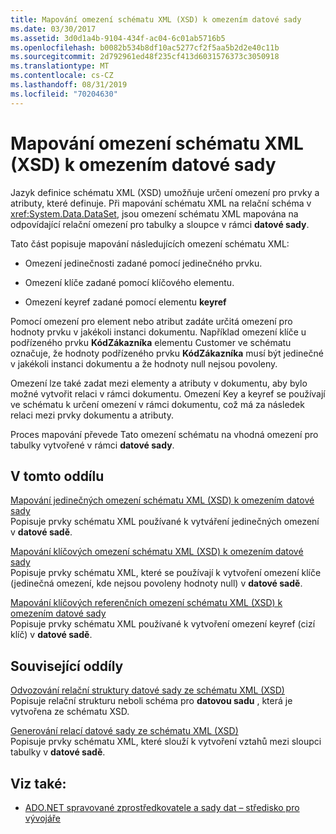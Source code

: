 ```yaml
---
title: Mapování omezení schématu XML (XSD) k omezením datové sady
ms.date: 03/30/2017
ms.assetid: 3d0d1a4b-9104-434f-ac04-6c01ab5716b5
ms.openlocfilehash: b0082b534b8df10ac5277cf2f5aa5b2d2e40c11b
ms.sourcegitcommit: 2d792961ed48f235cf413d6031576373c3050918
ms.translationtype: MT
ms.contentlocale: cs-CZ
ms.lasthandoff: 08/31/2019
ms.locfileid: "70204630"
---
```

# <a name="mapping-xml-schema-xsd-constraints-to-dataset-constraints"></a>Mapování omezení schématu XML (XSD) k omezením datové sady
Jazyk definice schématu XML (XSD) umožňuje určení omezení pro prvky a atributy, které definuje. Při mapování schématu XML na relační schéma v <xref:System.Data.DataSet>, jsou omezení schématu XML mapována na odpovídající relační omezení pro tabulky a sloupce v rámci **datové sady**.  
  
 Tato část popisuje mapování následujících omezení schématu XML:  
  
- Omezení jedinečnosti zadané pomocí jedinečného prvku.  
  
- Omezení klíče zadané pomocí klíčového elementu.  
  
- Omezení keyref zadané pomocí elementu **keyref**  
  
 Pomocí omezení pro element nebo atribut zadáte určitá omezení pro hodnoty prvku v jakékoli instanci dokumentu. Například omezení klíče u podřízeného prvku **KódZákazníka** elementu Customer ve schématu označuje, že hodnoty podřízeného prvku **KódZákazníka** musí být jedinečné v jakékoli instanci dokumentu a že hodnoty null nejsou povoleny.  
  
 Omezení lze také zadat mezi elementy a atributy v dokumentu, aby bylo možné vytvořit relaci v rámci dokumentu. Omezení Key a keyref se používají ve schématu k určení omezení v rámci dokumentu, což má za následek relaci mezi prvky dokumentu a atributy.  
  
 Proces mapování převede Tato omezení schématu na vhodná omezení pro tabulky vytvořené v rámci **datové sady**.  
  
## <a name="in-this-section"></a>V tomto oddílu  
 [Mapování jedinečných omezení schématu XML (XSD) k omezením datové sady](map-unique-xml-schema-xsd-constraints-to-dataset-constraints.md)  
 Popisuje prvky schématu XML používané k vytváření jedinečných omezení v **datové sadě**.  
  
 [Mapování klíčových omezení schématu XML (XSD) k omezením datové sady](map-key-xml-schema-xsd-constraints-to-dataset-constraints.md)  
 Popisuje prvky schématu XML, které se používají k vytvoření omezení klíče (jedinečná omezení, kde nejsou povoleny hodnoty null) v **datové sadě**.  
  
 [Mapování klíčových referenčních omezení schématu XML (XSD) k omezením datové sady](map-keyref-xml-schema-xsd-constraints-to-dataset-constraints.md)  
 Popisuje prvky schématu XML používané k vytvoření omezení keyref (cizí klíč) v **datové sadě**.  
  
## <a name="related-sections"></a>Související oddíly  
 [Odvozování relační struktury datové sady ze schématu XML (XSD)](deriving-dataset-relational-structure-from-xml-schema-xsd.md)  
 Popisuje relační strukturu neboli schéma pro **datovou sadu** , která je vytvořena ze schématu XSD.  
  
 [Generování relací datové sady ze schématu XML (XSD)](generating-dataset-relations-from-xml-schema-xsd.md)  
 Popisuje prvky schématu XML, které slouží k vytvoření vztahů mezi sloupci tabulky v **datové sadě**.  
  
## <a name="see-also"></a>Viz také:

- [ADO.NET spravované zprostředkovatele a sady dat – středisko pro vývojáře](https://go.microsoft.com/fwlink/?LinkId=217917)
